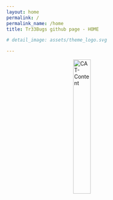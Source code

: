 ```yaml
---
layout: home
permalink: /
permalink_name: /home
title: Tr33Bugs github page - HOME

# detail_image: assets/theme_logo.svg

---
```



<img 
    style="display: block; 
           margin-left: auto;
           margin-right: auto;
           width: 30%;"
    src="https://media.giphy.com/media/vFKqnCdLPNOKc/giphy.gif" 
    alt="CAT-Content"></img>

